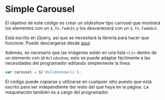 # Simple Carousel
El objetivo de este código es crear un *slideshow* tipo carrusel que mostrará los elementos con un `$.fn.fadeIn` y los desvanecerá con un `$.fn.fadeOut`.

Está escrito en jQuery, así que se necesitará la librería para hacer que funcione. Puede descargarse desde [aquí](http://jquery.com/download/).

Además, es necesario que las imágenes estén en una lista `<li>` dentro de un elemento con id `#slideshow`; esto se puede adaptar fácilmente a las necesidades del programador editando simplemente la línea:

```javascript
var carousel = $('#slideshow>li');
```

El código puede copiarse y utilizarse en cualquier sitio puesto que está escrito para ser independiente del resto del que haya en la página. La maquetación también es a cargo del programador.